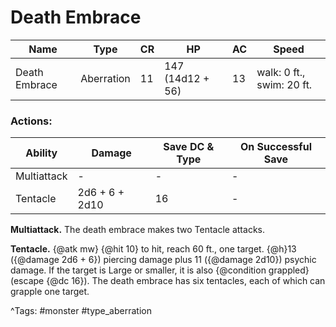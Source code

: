 # Death Embrace

| Name | Type | CR | HP | AC | Speed |
|------|------|----|----|----|-------|
| Death Embrace | Aberration | 11 | 147 (14d12 + 56) | 13 | walk: 0 ft., swim: 20 ft. |

### Actions:

| Ability | Damage | Save DC & Type | On Successful Save |
|---------|--------|----------------|--------------------|
| Multiattack | - | - | - |
| Tentacle | 2d6 + 6 + 2d10 | 16 | - |


**Multiattack.** The death embrace makes two Tentacle attacks.

**Tentacle.** {@atk mw} {@hit 10} to hit, reach 60 ft., one target. {@h}13 ({@damage 2d6 + 6}) piercing damage plus 11 ({@damage 2d10}) psychic damage. If the target is Large or smaller, it is also {@condition grappled} (escape {@dc 16}). The death embrace has six tentacles, each of which can grapple one target.

^Tags: #monster #type_aberration